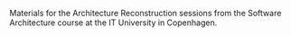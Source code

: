 Materials for the Architecture Reconstruction sessions from the Software Architecture course at the IT University in Copenhagen.